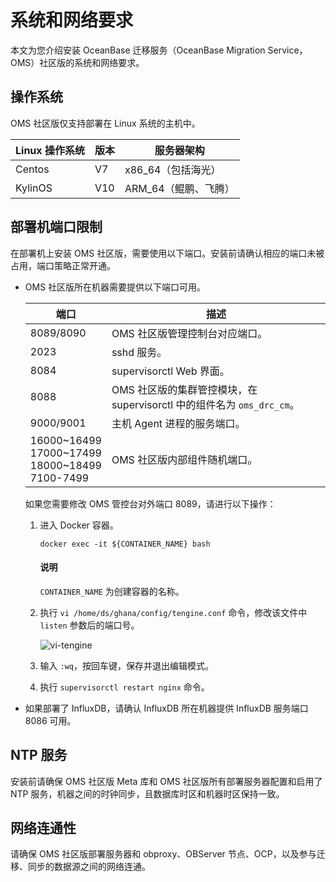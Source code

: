 # 系统和网络要求

本文为您介绍安装 OceanBase 迁移服务（OceanBase Migration Service，OMS）社区版的系统和网络要求。

## 操作系统

OMS 社区版仅支持部署在 Linux 系统的主机中。

| Linux 操作系统 | 版本 | 服务器架构 |
|----------------|------|-----------|
|  Centos       | V7  |  x86_64（包括海光）|
| KylinOS | V10 | ARM_64（鲲鹏、飞腾）|

## 部署机端口限制

在部署机上安装 OMS 社区版，需要使用以下端口。安装前请确认相应的端口未被占用，端口策略正常开通。

* OMS 社区版所在机器需要提供以下端口可用。

    |                                                端口                                                 |                        描述                        |
    |---------------------------------------------------------------------------------------------------|--------------------------------------------------|
    | 8089/8090                                                                                         | OMS 社区版管理控制台对应端口。                                   |
    | 2023                                                                                              | sshd 服务。                                         |
    | 8084                                                                                              | supervisorctl Web 界面。                            |
    | 8088                                                                                              | OMS 社区版的集群管控模块，在 supervisorctl 中的组件名为 `oms_drc_cm`。 |
    | 9000/9001                                                                                         | 主机 Agent 进程的服务端口。                                |
    | 16000\~16499 <br>17000\~17499 <br> 18000\~18499  <br>7100-7499 | OMS 社区版内部组件随机端口。                                    |

    如果您需要修改 OMS 管控台对外端口 8089，请进行以下操作：
  
    1. 进入 Docker 容器。

        ```shell
        docker exec -it ${CONTAINER_NAME} bash
        ```

        <main id="notice" type='explain'>
        <h4>说明</h4>
        <p><code>CONTAINER_NAME</code> 为创建容器的名称。</p>
        </main>

    2. 执行 `vi /home/ds/ghana/config/tengine.conf` 命令，修改该文件中 `listen` 参数后的端口号。

        ![vi-tengine](https://obbusiness-private.oss-cn-shanghai.aliyuncs.com/doc/img/oms/oms-enterprise/vi-tengine.png)

    3. 输入 `:wq`，按回车键，保存并退出编辑模式。

    4. 执行 `supervisorctl restart nginx` 命令。

* 如果部署了 InfluxDB，请确认 InfluxDB 所在机器提供 InfluxDB 服务端口 8086 可用。

## NTP 服务

安装前请确保 OMS 社区版 Meta 库和 OMS 社区版所有部署服务器配置和启用了 NTP 服务，机器之间的时钟同步，且数据库时区和机器时区保持一致。

## 网络连通性

请确保 OMS 社区版部署服务器和 obproxy、OBServer 节点、OCP，以及参与迁移、同步的数据源之间的网络连通。
